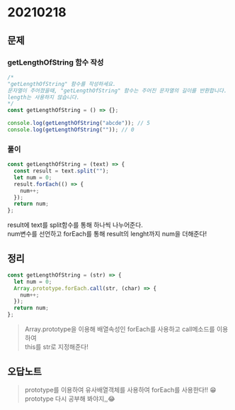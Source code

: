 # 20210218

## 문제

### getLengthOfString 함수 작성

```js
/* 
"getLengthOfString" 함수를 작성하세요.
문자열이 주어졌을때, "getLengthOfString" 함수는 주어진 문자열의 길이를 반환합니다.
length는 사용하지 않습니다.
*/
const getLengthOfString = () => {};

console.log(getLengthOfString("abcde")); // 5
console.log(getLengthOfString("")); // 0
```

### 풀이

```js
const getLengthOfString = (text) => {
  const result = text.split("");
  let num = 0;
  result.forEach(() => {
    num++;
  });
  return num;
};
```

result에 text를 split함수를 통해 하나씩 나누어준다.  
num변수를 선언하고 forEach를 통해 result의 lenght까지 num을 더해준다!

## 정리

```js
const getLengthOfString = (str) => {
  let num = 0;
  Array.prototype.forEach.call(str, (char) => {
    num++;
  });
  return num;
};
```

> Array.prototype을 이용해 배열속성인 forEach를 사용하고 call메소드를 이용하여  
> this를 str로 지정해준다!

## 오답노트

> prototype를 이용하여 유사배열객체를 사용하여 forEach를 사용한다!! 😁  
> prototype 다시 공부해 봐야지,,😂
